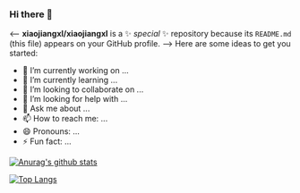 ### Hi there 👋

<--
**xiaojiangxl/xiaojiangxl** is a ✨ _special_ ✨ repository because its `README.md` (this file) appears on your GitHub profile.
-->
Here are some ideas to get you started:

- 🔭 I’m currently working on ...
- 🌱 I’m currently learning ...
- 👯 I’m looking to collaborate on ...
- 🤔 I’m looking for help with ...
- 💬 Ask me about ...
- 📫 How to reach me: ...
- 😄 Pronouns: ...
- ⚡ Fun fact: ...

[![Anurag's github stats](https://github-readme-stats.vercel.app/api?username=xiaojiangxl)](https://github.com/anuraghazra/github-readme-stats)


[![Top Langs](https://github-readme-stats.vercel.app/api/top-langs/?username=xiaojiangxl&layout=compact)](https://github.com/anuraghazra/github-readme-stats)


